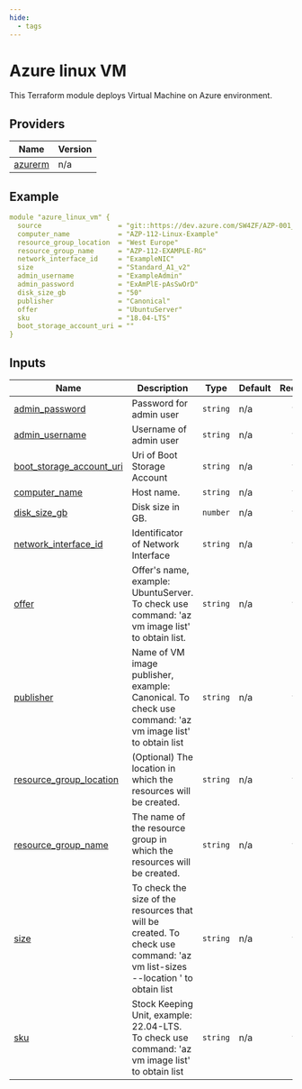 ```yaml
---
hide:
  - tags
---
```


# Azure linux VM

This Terraform module deploys Virtual Machine on Azure environment.

<!-- BEGIN_TF_DOCS -->
## Providers

| Name | Version |
|------|---------|
| <a name="provider_azurerm"></a> [azurerm](#provider\_azurerm) | n/a |

## Example

```yaml
module "azure_linux_vm" {
  source                   = "git::https://dev.azure.com/SW4ZF/AZP-001_SW4ZF_ToolsDevOps/_git/terraform-modules//azure_linux_vm?ref=stable/v1"
  computer_name            = "AZP-112-Linux-Example"
  resource_group_location  = "West Europe"
  resource_group_name      = "AZP-112-EXAMPLE-RG"
  network_interface_id     = "ExampleNIC"
  size                     = "Standard_A1_v2"
  admin_username           = "ExampleAdmin"
  admin_password           = "ExAmPlE-pAsSwOrD"
  disk_size_gb             = "50"
  publisher                = "Canonical"
  offer                    = "UbuntuServer"
  sku                      = "18.04-LTS"
  boot_storage_account_uri = ""
}
```
## Inputs

| Name | Description | Type | Default | Required |
|------|-------------|------|---------|:--------:|
| <a name="input_admin_password"></a> [admin\_password](#input\_admin\_password) | Password for admin user | `string` | n/a | yes |
| <a name="input_admin_username"></a> [admin\_username](#input\_admin\_username) | Username of admin user | `string` | n/a | yes |
| <a name="input_boot_storage_account_uri"></a> [boot\_storage\_account\_uri](#input\_boot\_storage\_account\_uri) | Uri of Boot Storage Account | `string` | n/a | yes |
| <a name="input_computer_name"></a> [computer\_name](#input\_computer\_name) | Host name. | `string` | n/a | yes |
| <a name="input_disk_size_gb"></a> [disk\_size\_gb](#input\_disk\_size\_gb) | Disk size in GB. | `number` | n/a | yes |
| <a name="input_network_interface_id"></a> [network\_interface\_id](#input\_network\_interface\_id) | Identificator of Network Interface | `string` | n/a | yes |
| <a name="input_offer"></a> [offer](#input\_offer) | Offer's name, example: UbuntuServer. To check use command: 'az vm image list' to obtain list. | `string` | n/a | yes |
| <a name="input_publisher"></a> [publisher](#input\_publisher) | Name of VM image publisher, example: Canonical. To check use command: 'az vm image list' to obtain list | `string` | n/a | yes |
| <a name="input_resource_group_location"></a> [resource\_group\_location](#input\_resource\_group\_location) | (Optional) The location in which the resources will be created. | `string` | n/a | yes |
| <a name="input_resource_group_name"></a> [resource\_group\_name](#input\_resource\_group\_name) | The name of the resource group in which the resources will be created. | `string` | n/a | yes |
| <a name="input_size"></a> [size](#input\_size) | To check the size of the resources that will be created. To check use command: 'az vm list-sizes --location <location>' to obtain list | `string` | n/a | yes |
| <a name="input_sku"></a> [sku](#input\_sku) | Stock Keeping Unit, example: 22.04-LTS. To check use command: 'az vm image list' to obtain list | `string` | n/a | yes |
<!-- END_TF_DOCS -->